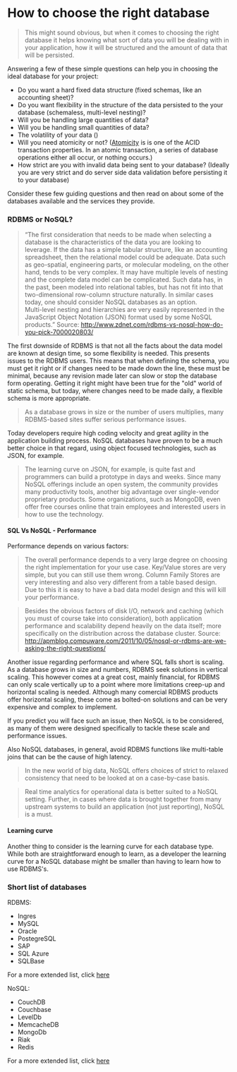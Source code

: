 # How to choose the right database

>This might sound obvious, but when it comes to choosing the right database it helps knowing what sort of data you will be
>dealing with in your application, how it will be structured and the amount of data that will be persisted.
>

Answering a few of these simple questions can help you in choosing the ideal database for your project:
- Do you want a hard fixed data structure (fixed schemas, like an accounting sheet)?
- Do you want flexibility in the structure of the data persisted to the your database (schemaless, multi-level nesting)?
- Will you be handling large quantities of data?
- Will you be handling small quantities of data?
- The volatility of your data ()
- Will you need atomicity or not? ([Atomicity](http://en.wikipedia.org/wiki/Atomicity_(database_systems)) is is one of the ACID transaction properties. In an atomic transaction, a series of database operations either all occur, or nothing occurs.)
- How strict are you with invalid data being sent to your database? (Ideally you are very strict and do server side data validation before persisting it to your database)

Consider these few guiding questions and then read on about some of the databases available and the services they provide.

### RDBMS or NoSQL?



> “The first consideration that needs to be made when selecting a database is the characteristics of the data you are looking to leverage. If the data has a simple tabular structure,
>like an accounting spreadsheet, then the relational model could be adequate. Data such as geo-spatial, engineering parts,
>or molecular modeling, on the other hand, tends to be very complex. It may have multiple levels of nesting and the complete
>data model can be complicated. Such data has, in the past, been modeled into relational tables, but has not fit into
>that two-dimensional row-column structure naturally. In similar cases today, one should consider NoSQL databases as an option.  
>Multi-level nesting and hierarchies are very easily represented in the JavaScript Object Notation (JSON) format used
>by some NoSQL products.”
Source: http://www.zdnet.com/rdbms-vs-nosql-how-do-you-pick-7000020803/

The first downside of RDBMS is that not all the facts about the data model are known at design time, so
some flexibility is needed. This presents issues to the RDBMS users. This means that when defining the schema, you must get it
right or if changes need to be made down the line, these must be minimal, because any revision made later can slow or stop
the database form operating. Getting it right might have been true for the "old" world of static schema, but today, where changes need
to be made daily,  a flexible schema is more appropriate.

>As a database grows in size or the number of users multiplies, many RDBMS-based sites suffer serious performance issues.

Today developers require high coding velocity and great agility in the application building process. NoSQL databases have proven to be a
much better choice in that regard, using object focused technologies, such as JSON, for example.

>The learning curve on JSON, for example, is quite fast and programmers can build a prototype in days and weeks. Since many NoSQL offerings
>include an open system, the community provides many productivity tools, another big advantage over single-vendor proprietary
>products. Some organizations, such as MongoDB, even offer free courses online that train employees and interested users
>in how to use the technology.

#### SQL Vs NoSQL - Performance

Performance depends on various factors:
>The overall performance depends to a very large degree on choosing the right implementation for your use case. Key/Value stores are very simple,
>but you can still use them wrong. Column Family Stores are very interesting and also very different from a table based design.
>Due to this it is easy to have a bad data model design and this will kill your performance.

>Besides the obvious factors of disk I/O, network and caching (which you must of course take into consideration), both application performance and
>scalability depend heavily on the data itself; more specifically on the distribution across the database cluster.
Source: http://apmblog.compuware.com/2011/10/05/nosql-or-rdbms-are-we-asking-the-right-questions/

Another issue regarding performance and where SQL falls short is scaling. As a database grows in size and numbers, RDBMS seek solutions
in vertical scaling. This however comes at a great cost, mainly financial, for RDBMS can only scale vertically up to a point where more
limitations creep-up and horizontal scaling is needed. Although many comercial RDBMS products offer horizontal scaling, these come as
bolted-on solutions and can be very expensive and complex to implement.

If you predict you will face such an issue, then NoSQL is to be considered, as many of them were designed specifically to tackle these scale and
performance issues.

Also NoSQL databases, in general, avoid RDBMS functions like multi-table joins that can be the cause of high latency.

>In the new world of big data, NoSQL offers choices of strict to relaxed consistency that need to be looked at on a case-by-case basis.

>Real time analytics for operational data is better suited to a NoSQL setting. Further, in cases where data is brought together
>from many upstream systems to build an application (not just reporting), NoSQL is a must.

#### Learning curve

Another thing to consider is the learning curve for each database type. While both are straightforward enough to learn, as a developer
the learning curve for a NoSQL database might be smaller than having to learn how to use RDBMS's.

### Short list of databases

RDBMS:
- Ingres
- MySQL
- Oracle
- PostegreSQL
- SAP
- SQL Azure
- SQLBase

For a more extended list, click [here](http://en.wikipedia.org/wiki/List_of_relational_database_management_systems)

NoSQL:
- CouchDB
- Couchbase
- LevelDb
- MemcacheDB
- MongoDb
- Riak
- Redis

For a more extended list, click [here](http://en.wikipedia.org/wiki/NoSQL)
